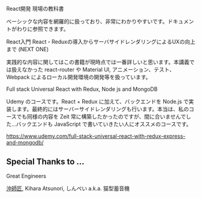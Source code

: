 # 
React開発 現場の教科書

ベーシックな内容を網羅的に扱っており、非常にわかりやすいです。ドキュメントがわりに参照できます。

React入門 React・Reduxの導入からサーバサイドレンダリングによるUXの向上まで (NEXT ONE) 

実践的な内容に関してはこの書籍が現時点では一番詳しいと思います。本講義では扱えなかった react-router や Material UI, アニメーション、テスト、Webpack によるローカル開発環境の開発等を扱っています。

Full stack Universal React with Redux, Node js and MongoDB

Udemy のコースです。React + Redux に加えて、バックエンドを Node.js で実装します。最終的にはサーバーサイドレンダリングも行います。本当は、私のコースでも同様の内容を Zeit 常に構築したかったのですが、間に合いませんでした…バックエンドも JavaScript で書いていきたい人にオススメのコースです。

https://www.udemy.com/full-stack-universal-react-with-redux-express-and-mongodb/

## Special Thanks to ... 

Great Engineers

[沖師匠](https://ceroan.jp/), Kihara Atsunori, しんぺい a.k.a. 猫型蓄音機

